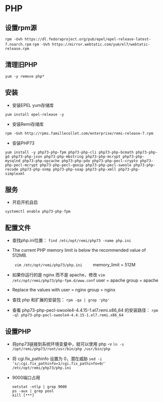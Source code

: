 # PHP


## 设置rpm源

`rpm -Uvh https://dl.fedoraproject.org/pub/epel/epel-release-latest-7.noarch.rpm`
`rpm -Uvh https://mirror.webtatic.com/yum/el7/webtatic-release.rpm`

## 清理旧PHP

`yum -y remove php*`

## 安装

+ 安装EPEL yum存储库

`yum install epel-release -y`

+ 安装Remi存储库

`rpm -Uvh http://rpms.famillecollet.com/enterprise/remi-release-7.rpm`

+ 安装PHP73

```shell
yum install -y php73-php-fpm php73-php-cli php73-php-bcmath php73-php-gd php73-php-json php73-php-mbstring php73-php-mcrypt php73-php-mysqlnd php73-php-opcache php73-php-pdo php73-php-pecl-crypto php73-php-pecl-mcrypt php73-php-pecl-geoip php73-php-pecl-swoole php73-php-recode php73-php-snmp php73-php-soap php73-php-xmll php73-php-simplexml
```

## 服务

+ 开启开机自启

`systemctl enable php73-php-fpm`

## 配置文件

+ 查找php.ini位置：
  `find /etc/opt/remi/php73 -name php.ini`

+ The current PHP memory limit is below the recommended value of 512MB.

        `vim /etc/opt/remi/php73/php.ini`
        memory_limit = 512M

+ 如果你运行的是 nginx 而不是 apache，修改
  `vim /etc/opt/remi/php73/php-fpm.d/www.conf`
  user = apache
  group = apache

+ Replace the values with
  user = nginx
  group = nginx

+ 查找 php 和扩展的安装包：
  `rpm -qa | grep 'php'`

+ 查看 php73-php-pecl-swoole4-4.4.15-1.el7.remi.x86_64 的安装路径：
  `rpm -ql php73-php-pecl-swoole4-4.4.15-1.el7.remi.x86_64`

## 设置PHP

+ 将php73链接到系统环境变量中，就可以使用 php -v
  `ln -s /opt/remi/php73/root/usr/bin/php /usr/bin/php`

+ 将 cgi.fix_pathinfo 设置为 0，潜在威胁
  `sed -i 's/;cgi.fix_pathinfo=1/cgi.fix_pathinfo=0/' /etc/opt/remi/php73/php.ini`

+ 9000端口占用
  
  ```shell
  netstat -ntlp | grep 9000
  ps -aux | grep pool
  kill [***]
  ```
